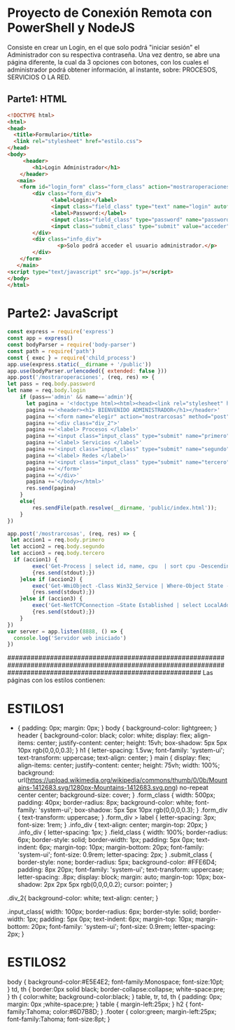 # Proyecto de Conexión Remota con PowerShell y NodeJS
Consiste en crear un Login, en el que solo podrá "iniciar sesión" el Administrador con su respectiva contraseña. 
Una vez dentro, se abre una página diferente, la cual da 3 opciones con botones, con los cuales el administrador podrá obtener información, al instante, sobre: PROCESOS, SERVICIOS O LA RED. 

## Parte1: HTML
```html
<!DOCTYPE html>
<html>
<head>
  <title>Formulario</title>
  <link rel="stylesheet" href="estilo.css">
</head>
<body>
	 <header>
        <h1>Login Administrador</h1>
    </header>
   <main>
	<form id="login_form" class="form_class" action="mostraroperaciones" method="post">
		<div class="form_div">
			  <label>Login:</label>
			  <input class="field_class" type="text" name="login" autofocus>
			  <label>Password:</label>
			  <input class="field_class" type="password" name="password"><br>
			  <input class="submit_class" type="submit" value="acceder">
		</div>
		<div class="info_div">
                <p>Solo podrá acceder el usuario administrador.</p>
        </div>		
	</form>
   </main>
<script type="text/javascript" src="app.js"></script>
</body>
</html>
```
# Parte2: JavaScript 
```Javascript
const express = require('express')
const app = express()
const bodyParser = require('body-parser')
const path = require('path')
const { exec } = require('child_process')
app.use(express.static(__dirname + '/public'))
app.use(bodyParser.urlencoded({ extended: false }))
app.post('/mostraroperaciones', (req, res) => {
let pass = req.body.password
let name = req.body.login
	if (pass=='admin' && name=='admin'){ 		
	  let pagina = '<!doctype html><html><head><link rel="stylesheet" href="estilo.css"> </head><body>'
	  pagina +='<header><h1> BIENVENIDO ADMINISTRADOR</h1></header>'
	  pagina +='<form name="elegir" action="mostrarcosas" method="post">'
	  pagina +='<div class="div_2">'
	  pagina +='<label> Procesos </label>' 
	  pagina +='<input class="input_class" type="submit" name="primero">' 
	  pagina +='<label> Servicios </label>' 
	  pagina +='<input class="input_class" type="submit" name="segundo">' 
	  pagina +='<label> Redes </label>' 
	  pagina +='<input class="input_class" type="submit" name="tercero">'
	  pagina +='</form>'
	  pagina +='</div>'
	  pagina +='</body></html>'
	  res.send(pagina)
    } 
    else{ 
        res.sendFile(path.resolve(__dirname, 'public/index.html'));          
    } 
})

app.post('/mostrarcosas', (req, res) => { 
 let accion1 = req.body.primero
 let accion2 = req.body.segundo
 let accion3 = req.body.tercero
  if (accion1) {
		exec('Get-Process | select id, name, cpu  | sort cpu -Descending | ConvertTo-Html -CssUri "estilo2.css"', {'shell':'powershell.exe'}, (error, stdout, stderr)=> 
		{res.send(stdout);})
	}else if (accion2) {
		exec('Get-WmiObject -Class Win32_Service | Where-Object State -EQ "Running" | select ProcessId, Name | ConvertTo-Html -CssUri "estilo2.css"', {'shell':'powershell.exe'}, (error, stdout, stderr)=> 
		{res.send(stdout);})			
	}else if (accion3) {
		exec('Get-NetTCPConnection –State Established | select LocalAddress, LocalPort, RemoteAddress, RemotePort, OwningProcess | ConvertTo-Html -CssUri "estilo2.css"', {'shell':'powershell.exe'}, (error, stdout, stderr)=> 
		{res.send(stdout);})			
	}
})
var server = app.listen(8888, () => {
  console.log('Servidor web iniciado')
})
```
##################################################################################################################################################################
Las páginas con los estilos contienen:
# ESTILOS1
* {
    padding: 0px;
    margin: 0px;
}
body {
    background-color: lightgreen;
}
header {
    background-color: black;
    color: white;
    display: flex;
    align-items: center;
    justify-content: center;
    height: 15vh;
    box-shadow: 5px 5px 10px rgb(0,0,0,0.3);
}
h1 {
    letter-spacing: 1.5vw;
    font-family: 'system-ui';
    text-transform: uppercase;
    text-align: center;
}
main {
    display: flex;
    align-items: center;
    justify-content: center;
    height: 75vh;
    width: 100%;
    background: url(https://upload.wikimedia.org/wikipedia/commons/thumb/0/0b/Mountains-1412683.svg/1280px-Mountains-1412683.svg.png) no-repeat center center;
    background-size: cover;
}
.form_class {
    width: 500px;
    padding: 40px;
    border-radius: 8px;
    background-color: white;
    font-family: 'system-ui';
    box-shadow: 5px 5px 10px rgb(0,0,0,0.3);
}
.form_div {
    text-transform: uppercase;
}
.form_div > label {
    letter-spacing: 3px;
    font-size: 1rem;
}
.info_div {
    text-align: center;
    margin-top: 20px;
}
.info_div {
    letter-spacing: 1px;
}
.field_class {
    width: 100%;
    border-radius: 6px;
    border-style: solid;
    border-width: 1px;
    padding: 5px 0px;
    text-indent: 6px;
    margin-top: 10px;
    margin-bottom: 20px;
    font-family: 'system-ui';
    font-size: 0.9rem;
    letter-spacing: 2px;
}
.submit_class {
    border-style: none;
    border-radius: 5px;
    background-color: #FFE6D4;
    padding: 8px 20px;
    font-family: 'system-ui';
    text-transform: uppercase;
    letter-spacing: .8px;
    display: block;
    margin: auto;
    margin-top: 10px;
    box-shadow: 2px 2px 5px rgb(0,0,0,0.2);
    cursor: pointer;
}

.div_2{
	background-color: white;
	text-align: center;
}

.input_class{
	width: 100px;
    border-radius: 6px;
    border-style: solid;
    border-width: 1px;
    padding: 5px 0px;
    text-indent: 6px;
    margin-top: 10px;
    margin-bottom: 20px;
    font-family: 'system-ui';
    font-size: 0.9rem;
    letter-spacing: 2px;
}

# ESTILOS2
body { background-color:#E5E4E2;
       font-family:Monospace;
       font-size:10pt; }
td, th { border:0px solid black;
         border-collapse:collapse;
         white-space:pre; }
th { color:white;
     background-color:black; }
table, tr, td, th { padding: 0px; margin: 0px ;white-space:pre; }
table { margin-left:25px; }
h2 {
 font-family:Tahoma;
 color:#6D7B8D;
}
.footer
{ color:green;
  margin-left:25px;
  font-family:Tahoma;
  font-size:8pt;
}


